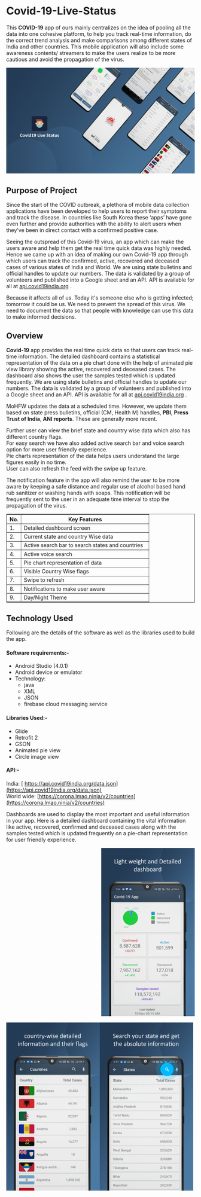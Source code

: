 # Covid-19-Live-Status
This **COVID-19** app of ours mainly centralizes on the idea of pooling all the data into one cohesive platform, to help you track real-time information, do the correct trend analysis and make comparisons among different states of India and other countries. This mobile application will also include some awareness contents/ streamers to make the users realize to be more cautious and avoid the propagation of the virus.<br>

<p>
<img src = "https://github.com/Roshannahak/Covid-19-Live-Status/blob/main/screenshots/intro_ss.jpg"/>
</p>

## Purpose of Project
Since the start of the COVID outbreak, a plethora of mobile data collection applications have been developed to help users to report their symptoms and track the disease. In countries like South Korea these ‘apps’ have gone even further and provide authorities with the ability to alert users when they’ve been in direct contact with a confirmed positive case.<br> 

Seeing the outspread of this Covid-19 virus, an app which can make the users aware and help them get the real time quick data was highly needed. Hence we came up with an idea of making our own Covid-19 app through which users can track the confirmed, active, recovered and deceased cases of various states of India and World. 
We are using state bulletins and official handles to update our numbers. The data is validated by a group of volunteers and published into a Google sheet and an API. API is available for all at [api.covid19india.org](https://www.covid19india.org/) .<br>

Because it affects all of us. Today it's someone else who is getting infected; tomorrow it could be us. We need to prevent the spread of this virus. We need to document the data so that people with knowledge can use this data to make informed decisions.<br>


## Overview
**Covid-19** app provides the real time quick data so that users can track real-time information.
The detailed dashboard contains a statistical representation of the data on a pie chart done with the help of animated pie view library showing the active, recovered and deceased cases. The dashboard also shows the user the samples tested which is updated frequently.
We are using state bulletins and official handles to update our numbers. The data is validated by a group of volunteers and published into a Google sheet and an API. API is available for all at [api.covid19india.org](https://www.covid19india.org/) .<br>

MoHFW updates the data at a scheduled time. However, we update them based on state press bulletins, official (CM, Health M) handles, **PBI**, **Press Trust of India**, **ANI reports**. These are generally more recent.<br>

Further user can view the brief state and country wise data which also has different country flags.<br>
For easy search we have also added active search bar and voice search option for more user friendly experience.<br>
Pie charts representation of the data helps users understand the large figures easily in no time.<br>
User can also refresh the feed with the swipe up feature.<br>

The notification feature in the app will also remind the user to be more aware by keeping a safe distance and regular use of alcohol based hand rub sanitizer or washing hands with soaps. This notification will be frequently sent to the user in an adequate time interval to stop the propagation of the virus.<br>

<table border="1">
		<tr>
			<th width = "10%">No.</th>
			<th width = "100%">Key Features</th>
		</tr>
		<tr>
			<td>1.</td>
			<td>Detailed dashboard screen</td>
		</tr>
		<tr>
			<td>2.</td>
			<td>Current state and country Wise data</td>
		</tr>
		<tr>
			<td>3.</td>
			<td>Active search bar to search states and countries</td>
		</tr>
		<tr>
			<td>4.</td>
			<td>Active voice search</td>
		</tr>
		<tr>
			<td>5.</td>
			<td>Pie chart representation of data</td>
		</tr>
		<tr>
			<td>6.</td>
			<td>Visible Country Wise flags</td>
		</tr>
		<tr>
			<td>7.</td>
			<td>Swipe to refresh</td>
		</tr>
		<tr>
			<td>8.</td>
			<td>Notifications to make user aware</td>
		</tr>
  <tr>
			<td>9.</td>
			<td>Day/Night Theme</td>
		</tr>
	</table>
  
## Technology Used
Following are the details of the software as well as the libraries used to build the app. 

#### Software requirements:-
  * Android Studio (4.0.1)
  * Android device or emulator
  * Technology: 
    * java
    * XML
    * JSON
    * firebase cloud messaging service

#### Libraries Used:-
  * Glide
  * Retrofit 2
  * GSON
  * Animated pie view
  * Circle image view

#### API:-
  India: [ https://api.covid19india.org/data.json](https://api.covid19india.org/data.json)<br>
  World wide: [https://corona.lmao.ninja/v2/countries](https://corona.lmao.ninja/v2/countries)<br>
  
<div align = "center">
	<p align = "left">
		Dashboards are used to display the most important and useful information in your app.
Here is a detailed dashboard containing the vital information like active, recovered, confirmed and deceased cases along with the samples tested which is updated frequently on a pie-chart representation for user friendly experience.
	</p>
	<p align = "right">
	<img src = "https://github.com/Roshannahak/Covid-19-Live-Status/blob/main/screenshots/dashboard.jpg" width = "250" height = "450"/>
	</p>
</div>

<img align = "left" src = "https://github.com/Roshannahak/Covid-19-Live-Status/blob/main/screenshots/country_list.jpg" width = "250" height = "450"/>
<img align = "left" src = "https://github.com/Roshannahak/Covid-19-Live-Status/blob/main/screenshots/state_list.jpg" width = "250" height = "450"/>
